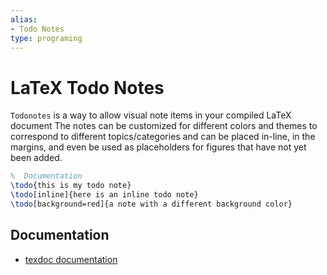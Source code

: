 ```yaml
---
alias:
- Todo Notes
type: programing
---
```

# LaTeX Todo Notes

`Todonotes` is a way to allow visual note items in your compiled LaTeX document The notes can be customized for different colors and themes to correspond to different topics/categories and can be placed in-line, in the margins, and even be used as placeholders for figures that have not yet been added.

```latex
%  Documentation
\todo{this is my todo note}
\todo[inline]{here is an inline todo note}
\todo[background=red]{a note with a different background color}
```

## Documentation

-   [texdoc documentation](http://texdoc.net/texmf-dist/doc/latex/todonotes/todonotes.pdf)